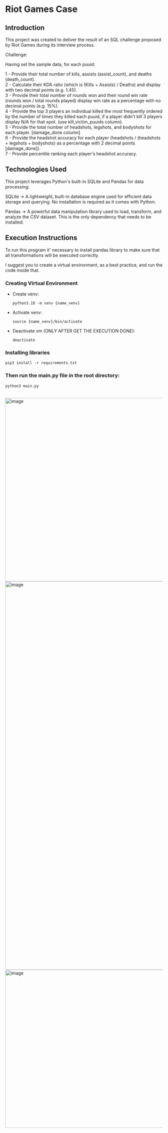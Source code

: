 # Riot Games Case

## Introduction

This project was created to deliver the result of an SQL challenge proposed by Riot Games during its interview process.


Challenge:

Having set the sample data, for each puuid:

1 - Provide their total number of kills, assists (assist_count), and deaths (death_count).<br />
2 - Calculate their KDA ratio (which is (Kills + Assists) / Deaths) and display with two decimal points (e.g. 1.45).<br />
3 - Provide their total number of rounds won and their round win rate (rounds won / total rounds played) display win rate as a percentage with no decimal points (e.g. 15%).<br />
4 - Provide the top 3 players an individual killed the most frequently ordered by the number of times they killed each puuid, if a player didn't kill 3 players display N/A for that spot. (use kill_victim_puuids column).<br />
5 - Provide the total number of headshots, legshots, and bodyshots for each player. [damage_done column]<br />
6 - Provide the headshot accuracy for each player (headshots / (headshots + legshots + bodyshots) as a percentage with 2 decimal points [damage_done]).<br />
7 - Provide percentile ranking each player's headshot accuracy.

## Technologies Used

This project leverages Python's built-in SQLite and Pandas for data processing:

SQLite → A lightweight, built-in database engine used for efficient data storage and querying. No installation is required as it comes with Python.

Pandas → A powerful data manipulation library used to load, transform, and analyze the CSV dataset. This is the only dependency that needs to be installed.

## Execution Instructions

To run this program it' necessary to install pandas library to make sure that all transformations will be executed correctly.

I suggest you to create a virtual environment, as a best practice, and run the code inside that.

### Creating Virtual Environment
 - Create venv:
    ```
    python3.10 -m venv {name_venv}
    ```
 - Activate venv: 
    ```
    source {name_venv}/bin/activate
    ```

 - Deactivate vm (ONLY AFTER GET THE EXECUTION DONE):
    ```
    deactivate
    ```


### Installing libraries
```
pip3 install -r requirements.txt
```

### Then run the main.py file in the root directory:
```
python3 main.py
```
<br />

<img width="587" alt="image" src="https://github.com/user-attachments/assets/b3998f94-696c-4e6f-aa2b-fd4321de64b9" />
<img width="1243" alt="image" src="https://github.com/user-attachments/assets/1053ab2a-d03b-42a5-b5b8-591188d4a358" />
<img width="506" alt="image" src="https://github.com/user-attachments/assets/17a7bcac-b414-44bd-92b9-826483a5f50e" />



